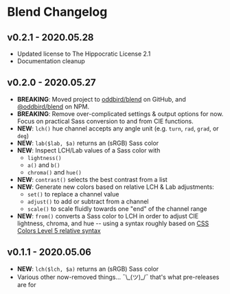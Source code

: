 # Blend Changelog

## v0.2.1 - 2020.05.28

- Updated license to The Hippocratic License 2.1
- Documentation cleanup

## v0.2.0 - 2020.05.27

- **BREAKING**: Moved project to [oddbird/blend][repo] on GitHub,
  and [@oddbird/blend][pkg] on NPM.
- **BREAKING**: Remove over-complicated settings & output options for now.
  Focus on practical Sass conversion to and from CIE functions.
- **NEW**: `lch()` hue channel accepts any angle unit
  (e.g. `turn`, `rad`, `grad`, or `deg`)
- **NEW**: `lab($lab, $a)` returns an (sRGB) Sass color
- **NEW**: Inspect LCH/Lab values of a Sass color with
  - `lightness()`
  - `a()` and `b()`
  - `chroma()` and `hue()`
- **NEW**: `contrast()` selects the best contrast from a list
- **NEW**: Generate new colors based on relative LCH & Lab adjustments:
  - `set()` to replace a channel value
  - `adjust()` to add or subtract from a channel
  - `scale()` to scale fluidly towards one "end" of the channel range
- **NEW**: `from()` converts a Sass color to LCH
  in order to adjust CIE lightness, chroma, and hue --
  using a syntax roughly based on
  [CSS Colors Level 5 relative syntax][relative]

[pkg]: https://www.npmjs.com/package/@oddbird/blend
[repo]: https://github.com/oddbird/blend/
[relative]: https://www.w3.org/TR/css-color-5/#relative-RGB

## v0.1.1 - 2020.05.06

- **NEW**: `lch($lch, $a)` returns an (sRGB) Sass color
- Various other now-removed things…
  ¯\\\_(ツ)\_/¯ that's what pre-releases are for
